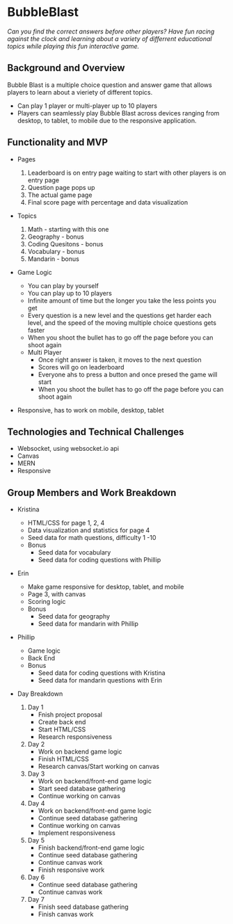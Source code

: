 # BubbleBlast

*Can you find the correct answers before other players? Have fun racing against the clock and learning about a variety of differrent educational topics while playing this fun interactive game.*

## Background and Overview
  Bubble Blast is a multiple choice question and answer game that allows players to learn about a vieriety of different topics.

* Can play 1 player or multi-player up to 10 players
* Players can seamlessly play Bubble Blast across devices ranging from desktop, to tablet, to mobile due to the responsive application.

## Functionality and MVP
* Pages 

  1. Leaderboard is on entry page waiting to start with other players is on entry page
  2. Question page pops up
  3. The actual game page
  4. Final score page with percentage and data visualization

* Topics 

  1. Math - starting with this one
  2. Geography - bonus
  3. Coding Quesitons - bonus
  4. Vocabulary - bonus
  5. Mandarin - bonus
  
* Game Logic 

  * You can play by yourself
  * You can play up to 10 players
  * Infinite amount of time but the longer you take the less points you get
  * Every question is a new level and the questions get harder each level, and the speed of the moving multiple choice
  questions gets faster
  * When you shoot the bullet has to go off the page before you can shoot again
  * Multi Player
    * Once right answer is taken, it moves to the next question
    * Scores will go on leaderboard
    * Everyone ahs to press a button and once presed the game will start
    * When you shoot the bullet has to go off the page before you can shoot again

* Responsive, has to work on mobile, desktop, tablet

## Technologies and Technical Challenges

* Websocket, using websocket.io api
* Canvas
* MERN
* Responsive

## Group Members and Work Breakdown
 
 * Kristina
   * HTML/CSS for page 1, 2, 4
   * Data visualization and statistics for page 4
   * Seed data for math questions, difficulty 1 -10
   * Bonus
     * Seed data for vocabulary
     * Seed data for coding questions with Phillip

 * Erin
   * Make game responsive for desktop, tablet, and mobile
   * Page 3, with canvas
   * Scoring logic
   * Bonus
     * Seed data for geography
     * Seed data for mandarin with Phillip

 * Phillip
   * Game logic
   * Back End
   * Bonus
     * Seed data for coding questions with Kristina
     * Seed data for mandarin questions with Erin
 
 * Day Breakdown
  
   1. Day 1
      * Fnish project proposal
      * Create back end 
      * Start HTML/CSS
      * Research responsiveness
   2. Day 2
      * Work on backend game logic
      * Finish HTML/CSS
      * Research canvas/Start working on canvas
   3. Day 3
      * Work on backend/front-end game logic
      * Start seed database gathering
      * Continue working on canvas
   4. Day 4 
      * Work on backend/front-end game logic
      * Continue seed database gathering
      * Continue working on canvas
      * Implement responsiveness
   5. Day 5
      * Finish backend/front-end game logic
      * Continue seed database gathering
      * Continue canvas work
      * Finish responsive work
   6. Day 6
      * Continue seed database gathering
      * Continue canvas work
   7. Day 7
      * Finish seed database gathering
      * Finish canvas work
 

